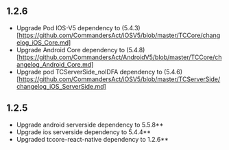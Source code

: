 ## 1.2.6

* Upgrade Pod IOS-V5 dependency to (5.4.3)[https://github.com/CommandersAct/iOSV5/blob/master/TCCore/changelog_iOS_Core.md]
* Upgrade Android Core dependency to (5.4.8)[https://github.com/CommandersAct/AndroidV5/blob/master/TCCore/changelog_Android_Core.md]
* Upgrade pod TCServerSide_noIDFA dependency to (5.4.6)[https://github.com/CommandersAct/iOSV5/blob/master/TCServerSide/changelog_iOS_ServerSide.md]

## 1.2.5

* Upgrade android serverside dependency to 5.5.8**
* Upgrade ios serverside dependency to 5.4.4**
* Upgraded tccore-react-native dependency to 1.2.6**